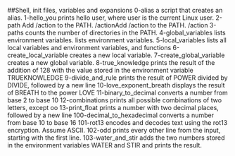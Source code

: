 ##Shell, init files, variables and expansions
0-alias a script that creates an alias.
1-hello_you prints hello user, where user is the current Linux user.
2-path Add /action to the PATH. /actionAdd /action to the PATH. /action
3-paths counts the number of directories in the PATH.
4-global_variables  lists environment variables. lists environment variables.
5-local_variables lists all local variables and environment variables, and functions
6-create_local_variable creates a new local variable.
7-create_global_variable creates a new global variable.
8-true_knowledge prints the result of the addition of 128 with the value stored in the environment variable TRUEKNOWLEDGE
9-divide_and_rule prints the result of POWER divided by DIVIDE, followed by a new line
10-love_exponent_breath displays the result of BREATH to the power LOVE
11-binary_to_decimal converts a number from base 2 to base 10
12-combinations prints all possible combinations of two letters, except oo
13-print_float  prints a number with two decimal places, followed by a new line
100-decimal_to_hexadecimal   converts a number from base 10 to base 16
101-rot13 encodes and decodes text using the rot13 encryption. Assume ASCII.
102-odd prints every other line from the input, starting with the first line.
103-water_and_stir adds the two numbers stored in the environment variables WATER and STIR and prints the result.
